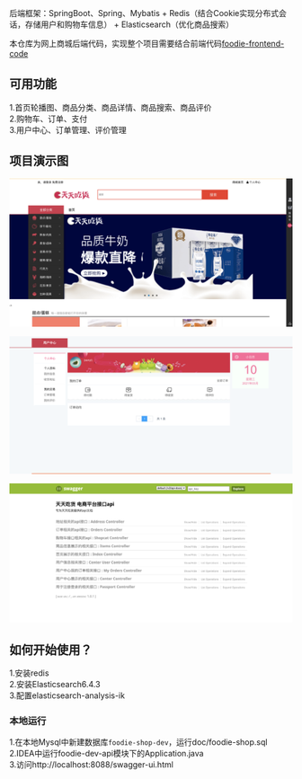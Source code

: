 后端框架：SpringBoot、Spring、Mybatis + Redis（结合Cookie实现分布式会话，存储用户和购物车信息） + Elasticsearch（优化商品搜索）  

本仓库为网上商城后端代码，实现整个项目需要结合前端代码[foodie-frontend-code](https://github.com/dupeihui/foodie-frontend-code)

## 可用功能

1.首页轮播图、商品分类、商品详情、商品搜索、商品评价   
2.购物车、订单、支付  
3.用户中心、订单管理、评价管理

## 项目演示图
![image](https://github.com/dupeihui/foodie-dev/blob/master/doc/image/foodie-shop.png)

![image](https://github.com/dupeihui/foodie-dev/blob/master/doc/image/foodie-center.png)

![image](https://github.com/dupeihui/foodie-dev/blob/master/doc/image/swagger-api.png)


## 如何开始使用？
1.安装redis  
2.安装Elasticsearch6.4.3  
3.配置elasticsearch-analysis-ik  
### 本地运行
1.在本地Mysql中新建数据库`foodie-shop-dev`，运行doc/foodie-shop.sql  
2.IDEA中运行foodie-dev-api模块下的Application.java  
3.访问http://localhost:8088/swagger-ui.html